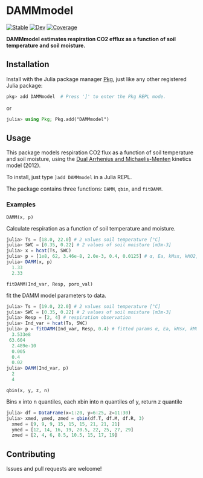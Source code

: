 # DAMMmodel

[![Stable](https://img.shields.io/badge/docs-stable-blue.svg)](https://CUPofTEAproject.github.io/DAMMmodel.jl/stable)
[![Dev](https://img.shields.io/badge/docs-dev-blue.svg)](https://CUPofTEAproject.github.io/DAMMmodel.jl/dev)
[![Coverage](https://codecov.io/gh/CUPofTEAproject/DAMMmodel.jl/branch/master/graph/badge.svg)](https://codecov.io/gh/CUPofTEAproject/DAMMmodel.jl)

**DAMMmodel estimates respiration CO2 efflux as a function of soil temperature and soil moisture.**

## Installation

Install with the Julia package manager [Pkg](https://pkgdocs.julialang.org/), just like any other registered Julia package:

```jl
pkg> add DAMMmodel  # Press ']' to enter the Pkg REPL mode.
```
or
```jl
julia> using Pkg; Pkg.add("DAMMmodel")
```

## Usage

This package models respiration CO2 flux as a function of soil temperature and soil moisture, using 
the [Dual Arrhenius and Michaelis-Menten](https://doi.org/10.1111/j.1365-2486.2011.02546.x) kinetics model (2012). 

To install, just type `]add DAMMmodel` in a Julia REPL. 

The package contains three functions: `DAMM`, `qbin`, and `fitDAMM`. 

### Examples

    DAMM(x, p)
Calculate respiration as a function of soil temperature and moisture.

```jl
julia> Ts = [18.0, 22.0] # 2 values soil temperature [°C]
julia> SWC = [0.35, 0.22] # 2 values of soil moisture [m3m-3]
julia> x = hcat(Ts, SWC)
julia> p = [1e8, 62, 3.46e-8, 2.0e-3, 0.4, 0.0125] # α, Ea, kMsx, kMO2, Sxtot
julia> DAMM(x, p)
  1.33
  2.33
```

    fitDAMM(Ind_var, Resp, poro_val)
fit the DAMM model parameters to data. 

```jl
julia> Ts = [19.0, 22.0] # 2 values soil temperature [°C]
julia> SWC = [0.35, 0.22] # 2 values of soil moisture [m3m-3]
julia> Resp = [2, 4] # respiration observation
julia> Ind_var = hcat(Ts, SWC)
julia> p = fitDAMM(Ind_var, Resp, 0.4) # fitted params α, Ea, kMsx, kMO2, Sxtot
  3.533e8
 63.604
  2.489e-10
  0.005
  0.4
  0.02
julia> DAMM(Ind_var, p)
  2
  4
```

    qbin(x, y, z, n)
Bins x into n quantiles, each xbin into n quantiles of y, return z quantile

```jl
julia> df = DataFrame(x=1:20, y=6:25, z=11:30)
julia> xmed, ymed, zmed = qbin(df.T, df.M, df.R, 3)
  xmed = [9, 9, 9, 15, 15, 15, 21, 21, 21]
  ymed = [12, 14, 16, 19, 20.5, 22, 25, 27, 29]
  zmed = [2, 4, 6, 8.5, 10.5, 15, 17, 19]
```

## Contributing

Issues and pull requests are welcome!
